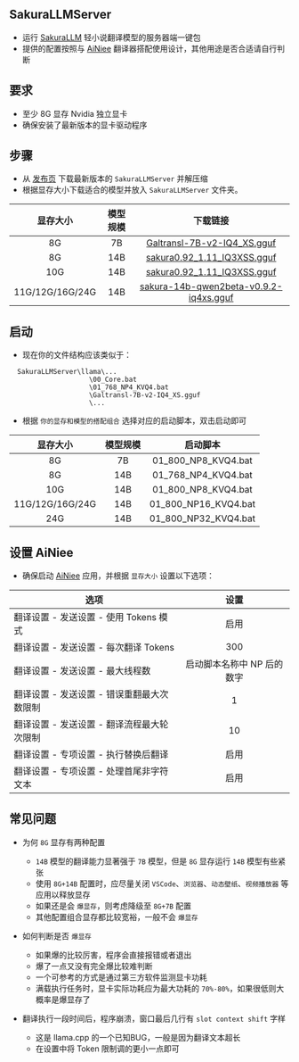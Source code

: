 ## SakuraLLMServer
- 运行 [SakuraLLM](https://github.com/SakuraLLM/SakuraLLM) 轻小说翻译模型的服务器端一键包
- 提供的配置按照与 [AiNiee](https://github.com/NEKOparapa/AiNiee) 翻译器搭配使用设计，其他用途是否合适请自行判断

## 要求
- 至少 8G 显存 Nvidia 独立显卡
- 确保安装了最新版本的显卡驱动程序

## 步骤
- 从 [发布页](https://github.com/neavo/SakuraLLMServer/releases) 下载最新版本的 `SakuraLLMServer` 并解压缩
- 根据显存大小下载适合的模型并放入 `SakuraLLMServer` 文件夹。

| 显存大小         | 模型规模     | 下载链接                                                  |
|:---------------:|:-----------:|:---------------------------------------------------------:|
| 8G              | 7B          | [Galtransl-7B-v2-IQ4_XS.gguf](https://huggingface.co/SakuraLLM/GalTransl-7B-v2/blob/main/Galtransl-7B-v2-IQ4_XS.gguf) |
| 8G              | 14B         | [sakura0.92_1.11_IQ3XSS.gguf](https://huggingface.co/shing3232/sakura-14b-qwen2beta-v0.9.2-IMX/blob/main/sakura0.92_1.11_IQ3XSS.gguf) |
| 10G             | 14B         | [sakura0.92_1.11_IQ3XSS.gguf](https://huggingface.co/shing3232/sakura-14b-qwen2beta-v0.9.2-IMX/blob/main/sakura0.92_1.11_IQ3XSS.gguf) |
| 11G/12G/16G/24G | 14B         | [sakura-14b-qwen2beta-v0.9.2-iq4xs.gguf](https://huggingface.co/SakuraLLM/Sakura-14B-Qwen2beta-v0.9.2-GGUF/blob/main/sakura-14b-qwen2beta-v0.9.2-iq4xs.gguf) |

## 启动
- 现在你的文件结构应该类似于：
```
  SakuraLLMServer\llama\...
                    \00_Core.bat
                    \01_768_NP4_KVQ4.bat
                    \Galtransl-7B-v2-IQ4_XS.gguf
                    \...
```
- 根据 `你的显存和模型的搭配组合` 选择对应的启动脚本，双击启动即可
  
| 显存大小         | 模型规模     | 启动脚本             |
|:---------------:|:-----------:|:--------------------:|
| 8G              | 7B          | 01_800_NP8_KVQ4.bat  |
| 8G              | 14B         | 01_768_NP4_KVQ4.bat  |
| 10G             | 14B         | 01_800_NP8_KVQ4.bat  |
| 11G/12G/16G/24G | 14B         | 01_800_NP16_KVQ4.bat |
| 24G             | 14B         | 01_800_NP32_KVQ4.bat |

## 设置 AiNiee 
- 确保启动 [AiNiee](https://github.com/NEKOparapa/AiNiee) 应用，并根据 `显存大小` 设置以下选项：
  
| 选项 | 设置 |
|------|:----:|
| 翻译设置 - 发送设置 - 使用 Tokens 模式      | 启用                      |
| 翻译设置 - 发送设置 - 每次翻译 Tokens       | 300                       |
| 翻译设置 - 发送设置 - 最大线程数            | 启动脚本名称中 NP 后的数字  |
| 翻译设置 - 发送设置 - 错误重翻最大次数限制   | 1                         |
| 翻译设置 - 发送设置 - 翻译流程最大轮次限制   | 10                        |
| 翻译设置 - 专项设置 - 执行替换后翻译         | 启用                      |
| 翻译设置 - 专项设置 - 处理首尾非字符文本     | 启用                       |

## 常见问题
- 为何 `8G` 显存有两种配置
  - `14B` 模型的翻译能力显著强于 `7B` 模型，但是 `8G` 显存运行 `14B` 模型有些紧张
  - 使用 `8G+14B` 配置时，应尽量关闭 `VSCode`、`浏览器`、`动态壁纸`、`视频播放器` 等应用以释放显存
  - 如果还是会 `爆显存`，则考虑降级至 `8G+7B` 配置
  - 其他配置组合显存都比较宽裕，一般不会 `爆显存`
    
- 如何判断是否 `爆显存`
  - 如果爆的比较厉害，程序会直接报错或者退出
  - 爆了一点又没有完全爆比较难判断
  - 一个可参考的方式是通过第三方软件监测显卡功耗
  - 满载执行任务时，显卡实际功耗应为最大功耗的 `70%-80%`，如果很低则大概率是爆显存了
    
- 翻译执行一段时间后，程序崩溃，窗口最后几行有 `slot context shift` 字样
  - 这是 llama.cpp 的一个已知BUG，一般是因为翻译文本超长
  - 在设置中将 Token 限制调的更小一点即可 

